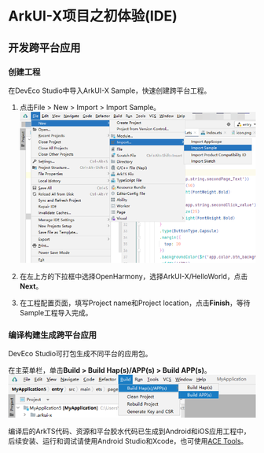 # ArkUI-X项目之初体验(IDE)

## 开发跨平台应用


### 创建工程

在DevEco Studio中导入ArkUI-X Sample，快速创建跨平台工程。

1. 点击File > New > Import > Import Sample。
   ![import_sample](figures/import_sample.png)

2. 在左上方的下拉框中选择OpenHarmony，选择ArkUI-X/HelloWorld，点击**Next**。

3. 在工程配置页面，填写Project name和Project location，点击**Finish**，等待Sample工程导入完成。

### 编译构建生成跨平台应用

DevEco Studio可打包生成不同平台的应用包。

在主菜单栏，单击**Build &gt; Build Hap(s)/APP(s) &gt; Build APP(s)**。
   ![zh-cn_image_0000001580152768](figures/zh-cn_image_0000001580152768.png)

编译后的ArkTS代码、资源和平台胶水代码已生成到Android和iOS应用工程中，后续安装、运行和调试请使用Android Studio和Xcode，也可使用[ACE Tools](start-with-ace-tools.md#应用运行)。